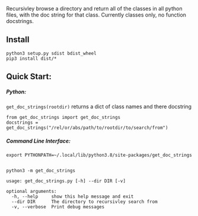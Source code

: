 Recursivley browse a directory and return all of the classes in all python files, with the doc string for that class. Currently classes only, no function docstrings.

## Install
```
python3 setup.py sdist bdist_wheel
pip3 install dist/*
```

## Quick Start:

##### Python:

`get_doc_strings(rootdir)` returns a dict of class names and there docstring

```
from get_doc_strings import get_doc_strings
docstrings = get_doc_strings("/rel/or/abs/path/to/rootdir/to/search/from")
```

##### Command Line Interface:

```
export PYTHONPATH=~/.local/lib/python3.8/site-packages/get_doc_strings
```
```

python3 -m get_doc_strings
```

```
usage: get_doc_strings.py [-h] --dir DIR [-v]

optional arguments:
  -h, --help     show this help message and exit
  --dir DIR      The directory to recursivley search from
  -v, --verbose  Print debug messages
```
